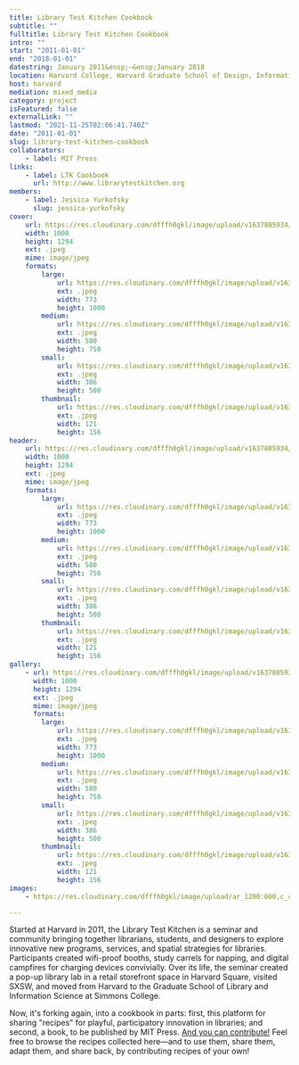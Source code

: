 ```yaml
---
title: Library Test Kitchen Cookbook
subtitle: ""
fulltitle: Library Test Kitchen Cookbook
intro: ""
start: "2011-01-01"
end: "2018-01-01"
datestring: January 2011&ensp;–&ensp;January 2018
location: Harvard College, Harvard Graduate School of Design, Information Science at Simmons College
host: harvard
mediation: mixed_media
category: project
isFeatured: false
externalLink: ""
lastmod: "2021-11-25T02:06:41.740Z"
date: "2011-01-01"
slug: library-test-kitchen-cookbook
collaborators:
    - label: MIT Press
links:
    - label: LTK Cookbook
      url: http://www.librarytestkitchen.org
members:
    - label: Jessica Yurkofsky
      slug: jessica-yurkofsky
cover:
    url: https://res.cloudinary.com/dfffh0gkl/image/upload/v1637805934/librarytestkitchen_e813bbb710.jpg
    width: 1000
    height: 1294
    ext: .jpeg
    mime: image/jpeg
    formats:
        large:
            url: https://res.cloudinary.com/dfffh0gkl/image/upload/v1637805935/large_librarytestkitchen_e813bbb710.jpg
            ext: .jpeg
            width: 773
            height: 1000
        medium:
            url: https://res.cloudinary.com/dfffh0gkl/image/upload/v1637805935/medium_librarytestkitchen_e813bbb710.jpg
            ext: .jpeg
            width: 580
            height: 750
        small:
            url: https://res.cloudinary.com/dfffh0gkl/image/upload/v1637805936/small_librarytestkitchen_e813bbb710.jpg
            ext: .jpeg
            width: 386
            height: 500
        thumbnail:
            url: https://res.cloudinary.com/dfffh0gkl/image/upload/v1637805935/thumbnail_librarytestkitchen_e813bbb710.jpg
            ext: .jpeg
            width: 121
            height: 156
header:
    url: https://res.cloudinary.com/dfffh0gkl/image/upload/v1637805934/librarytestkitchen_e813bbb710.jpg
    width: 1000
    height: 1294
    ext: .jpeg
    mime: image/jpeg
    formats:
        large:
            url: https://res.cloudinary.com/dfffh0gkl/image/upload/v1637805935/large_librarytestkitchen_e813bbb710.jpg
            ext: .jpeg
            width: 773
            height: 1000
        medium:
            url: https://res.cloudinary.com/dfffh0gkl/image/upload/v1637805935/medium_librarytestkitchen_e813bbb710.jpg
            ext: .jpeg
            width: 580
            height: 750
        small:
            url: https://res.cloudinary.com/dfffh0gkl/image/upload/v1637805936/small_librarytestkitchen_e813bbb710.jpg
            ext: .jpeg
            width: 386
            height: 500
        thumbnail:
            url: https://res.cloudinary.com/dfffh0gkl/image/upload/v1637805935/thumbnail_librarytestkitchen_e813bbb710.jpg
            ext: .jpeg
            width: 121
            height: 156
gallery:
    - url: https://res.cloudinary.com/dfffh0gkl/image/upload/v1637805934/librarytestkitchen_e813bbb710.jpg
      width: 1000
      height: 1294
      ext: .jpeg
      mime: image/jpeg
      formats:
        large:
            url: https://res.cloudinary.com/dfffh0gkl/image/upload/v1637805935/large_librarytestkitchen_e813bbb710.jpg
            ext: .jpeg
            width: 773
            height: 1000
        medium:
            url: https://res.cloudinary.com/dfffh0gkl/image/upload/v1637805935/medium_librarytestkitchen_e813bbb710.jpg
            ext: .jpeg
            width: 580
            height: 750
        small:
            url: https://res.cloudinary.com/dfffh0gkl/image/upload/v1637805936/small_librarytestkitchen_e813bbb710.jpg
            ext: .jpeg
            width: 386
            height: 500
        thumbnail:
            url: https://res.cloudinary.com/dfffh0gkl/image/upload/v1637805935/thumbnail_librarytestkitchen_e813bbb710.jpg
            ext: .jpeg
            width: 121
            height: 156
images:
    - https://res.cloudinary.com/dfffh0gkl/image/upload/ar_1200:600,c_crop/c_limit,h_1200,w_600/v1637805934/librarytestkitchen_e813bbb710.jpg

---
```

Started at Harvard in 2011, the Library Test Kitchen is a seminar and community bringing together librarians, students, and designers to explore innovative new programs, services, and spatial strategies for libraries. Participants created wifi-proof booths, study carrels for napping, and digital campfires for charging devices convivially. Over its life, the seminar created a pop-up library lab in a retail storefront space in Harvard Square, visited SXSW, and moved from Harvard to the Graduate School of Library and Information Science at Simmons College. 

Now, it's forking again, into a cookbook in parts: first, this platform for sharing "recipes" for playful, participatory innovation in libraries; and second, a book, to be published by MIT Press. <a href="http://www.librarytestkitchen.org">And you can contribute!</a> Feel free to browse the recipes collected here—and to use them, share them, adapt them, and share back, by contributing recipes of your own!